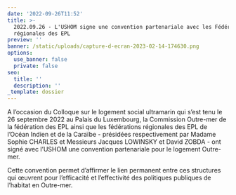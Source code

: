 ```yaml
---
date: '2022-09-26T11:52'
title: >-
  2022.09.26 - L'USHOM signe une convention partenariale avec les Fédérations
  régionales des EPL 
preview: ''
banner: /static/uploads/capture-d-ecran-2023-02-14-174630.png
options:
  use_banner: false
  private: false
seo:
  title: ''
  description: ''
_template: dossier
---
```


A l’occasion du Colloque sur le logement social ultramarin qui s’est tenu le 26 septembre 2022 au Palais du Luxembourg, la Commission Outre-mer de la fédération des EPL ainsi que les fédérations régionales des EPL de l’Océan Indien et de la Caraïbe - présidées respectivement par Madame Sophie CHARLES et Messieurs Jacques LOWINSKY et David ZOBDA - ont signé avec l’USHOM une convention partenariale pour le logement Outre-mer.

Cette convention permet d’affirmer le lien permanent entre ces structures qui œuvrent pour l’efficacité et l’effectivité des politiques publiques de l’habitat en Outre-mer.
